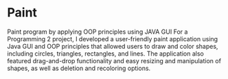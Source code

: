 # Paint
Paint program by applying OOP principles using JAVA GUI
For a Programming 2 project, I developed a user-friendly
paint application using Java GUI and OOP principles that
allowed users to draw and color shapes, including circles,
triangles, rectangles, and lines. The application also featured
drag-and-drop functionality and easy resizing and
manipulation of shapes, as well as deletion and recoloring
options.
